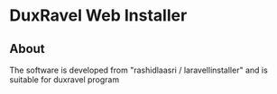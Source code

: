 # DuxRavel Web Installer


## About

The software is developed from "rashidlaasri / laravellinstaller" and is suitable for duxravel program